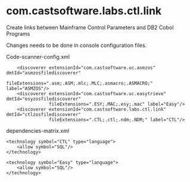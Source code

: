 # com.castsoftware.labs.ctl.link
Create links between Mainframe Control Parameters and DB2 Cobol Programs


Changes needs to be done in console configuration files.

Code-scanner-config.xml

        <discoverer extensionId="com.castsoftware.uc.asmzos" dmtId="asmzosfilediscoverer"
                    fileExtensions=".asm;.ASM;.mlc;.MLC;.asmacro;.ASMACRO;" label="ASMZOS"/>
        <discoverer extensionId="com.castsoftware.uc.easytrieve" dmtId="esyzosfilediscoverer"
                    fileExtensions=".ESY;.MAC;.esy;.mac" label="Easy"/>
        <discoverer extensionId="com.castsoftware.labs.ctl.link" dmtId="ctlzosfilediscoverer"
                    fileExtensions=".CTL;.ctl;.ndm;.NDM;" label="CTL"/>


dependencies-matrix.xml

   <technology symbol="ASMZOS" type="language">
        <allow symbol="SQL"/>
    </technology>

    <technology symbol="CTL" type="language">
        <allow symbol="SQL"/>
    </technology>

    <technology symbol="Easy" type="language">
        <allow symbol="SQL"/>
    </technology>
